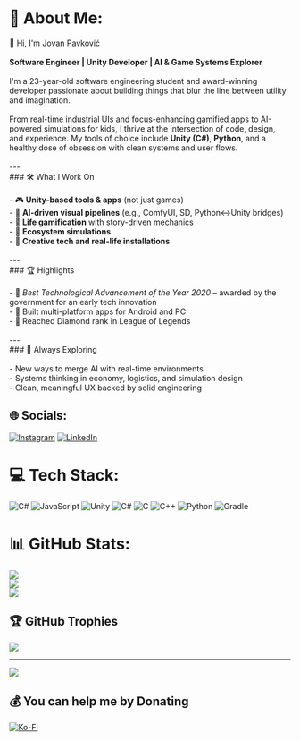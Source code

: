 # 💫 About Me:
👋 Hi, I'm Jovan Pavković<br><br>**Software Engineer | Unity Developer | AI & Game Systems Explorer**<br><br>I'm a 23-year-old software engineering student and award-winning developer passionate about building things that blur the line between utility and imagination.<br><br>From real-time industrial UIs and focus-enhancing gamified apps to AI-powered simulations for kids, I thrive at the intersection of code, design, and experience. My tools of choice include **Unity (C#)**, **Python**, and a healthy dose of obsession with clean systems and user flows.<br><br>---<br>### 🛠️ What I Work On<br><br>- 🎮 **Unity-based tools & apps** (not just games)<br>- 🤖 **AI-driven visual pipelines** (e.g., ComfyUI, SD, Python↔Unity bridges)<br>- 🌌 **Life gamification** with story-driven mechanics<br>- 🏢 **Ecosystem simulations** <br>- 🎨 **Creative tech and real-life installations** <br><br>---<br>### 🏆 Highlights<br><br>- 🥇 *Best Technological Advancement of the Year 2020* – awarded by the government for an early tech innovation<br>- 📱 Built multi-platform apps for Android and PC<br>- 💎 Reached Diamond rank in League of Legends<br><br>---<br>### 🌱 Always Exploring<br><br>- New ways to merge AI with real-time environments  <br>- Systems thinking in economy, logistics, and simulation design  <br>- Clean, meaningful UX backed by solid engineering<br>


## 🌐 Socials:
[![Instagram](https://img.shields.io/badge/Instagram-%23E4405F.svg?logo=Instagram&logoColor=white)](https://instagram.com/@_pavko_) [![LinkedIn](https://img.shields.io/badge/LinkedIn-%230077B5.svg?logo=linkedin&logoColor=white)](https://linkedin.com/in//in/jovan-pavkovic/) 

# 💻 Tech Stack:
![C#](https://img.shields.io/badge/c%23-%23239120.svg?style=for-the-badge&logo=csharp&logoColor=white) ![JavaScript](https://img.shields.io/badge/javascript-%23323330.svg?style=for-the-badge&logo=javascript&logoColor=%23F7DF1E) ![Unity](https://img.shields.io/badge/unity-%23000000.svg?style=for-the-badge&logo=unity&logoColor=white) ![C#](https://img.shields.io/badge/c%23-%23239120.svg?style=for-the-badge&logo=csharp&logoColor=white) ![C](https://img.shields.io/badge/c-%2300599C.svg?style=for-the-badge&logo=c&logoColor=white) ![C++](https://img.shields.io/badge/c++-%2300599C.svg?style=for-the-badge&logo=c%2B%2B&logoColor=white) ![Python](https://img.shields.io/badge/python-3670A0?style=for-the-badge&logo=python&logoColor=ffdd54) ![Gradle](https://img.shields.io/badge/Gradle-02303A.svg?style=for-the-badge&logo=Gradle&logoColor=white)
# 📊 GitHub Stats:
![](https://github-readme-stats.vercel.app/api?username=ItsPavko&theme=dark&hide_border=false&include_all_commits=true&count_private=true)<br/>
![](https://nirzak-streak-stats.vercel.app/?user=ItsPavko&theme=dark&hide_border=false)<br/>
![](https://github-readme-stats.vercel.app/api/top-langs/?username=ItsPavko&theme=dark&hide_border=false&include_all_commits=true&count_private=true&layout=compact)

## 🏆 GitHub Trophies
![](https://github-profile-trophy.vercel.app/?username=ItsPavko&theme=shadow_red&no-frame=false&no-bg=false&margin-w=4)

---
[![](https://visitcount.itsvg.in/api?id=ItsPavko&icon=0&color=0)](https://visitcount.itsvg.in)

  ## 💰 You can help me by Donating
  [![Ko-Fi](https://img.shields.io/badge/Ko--fi-F16061?style=for-the-badge&logo=ko-fi&logoColor=white)](https://ko-fi.com/ko-fi.com/pavko) 

  
<!-- Proudly created with GPRM ( https://gprm.itsvg.in ) -->
